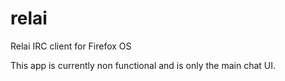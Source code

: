 # relai
Relai IRC client for Firefox OS

This app is currently non functional and is only the main chat UI.
